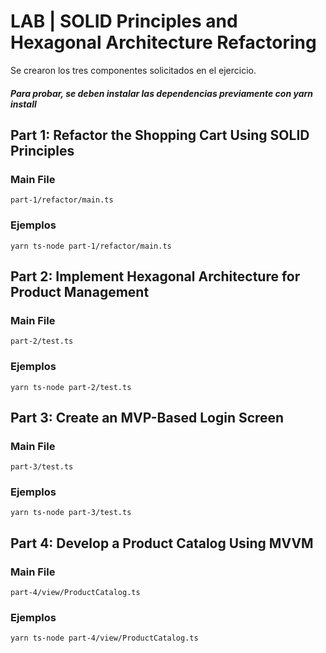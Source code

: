 # LAB | SOLID Principles and Hexagonal Architecture Refactoring

Se crearon los tres componentes solicitados en el ejercicio.
##### Para probar, se deben instalar las dependencias previamente con *yarn install*

## Part 1: Refactor the Shopping Cart Using SOLID Principles
### Main File
`part-1/refactor/main.ts`
### Ejemplos
```shell
yarn ts-node part-1/refactor/main.ts
```

## Part 2: Implement Hexagonal Architecture for Product Management
### Main File
`part-2/test.ts`
### Ejemplos
```shell
yarn ts-node part-2/test.ts 
```

## Part 3: Create an MVP-Based Login Screen
### Main File
`part-3/test.ts`
### Ejemplos
```shell
yarn ts-node part-3/test.ts 
```

## Part 4: Develop a Product Catalog Using MVVM
### Main File
`part-4/view/ProductCatalog.ts`
### Ejemplos
```shell
yarn ts-node part-4/view/ProductCatalog.ts
```
